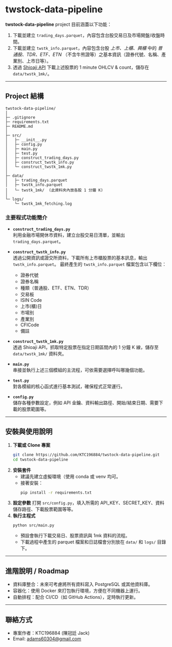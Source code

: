 # twstock-data-pipeline

**twstock-data-pipeline** project 目前涵蓋以下功能：
1. 下載並建立 `trading_days.parquet`，內容包含台股交易日及市場開盤/收盤時間。
2. 下載並建立 `twstk_info.parquet`，內容包含台股 *上市、上櫃、興櫃* 中的 *普通股、TDR、ETF、ETN* （不含牛熊證等）之基本資訊（證券代號、名稱、產業別、上市日等）。
3. 透過 [Shioaji API](https://github.com/Sinotrade/Shioaji) 下載上述股票的 1 minute OHLCV & count，儲存在 `data/twstk_1mk/`。

---

## Project 結構
```
twstock-data-pipeline/
│
├─ .gitignore
├─ requirements.txt
├─ README.md
│
├─ src/
│   ├─ __init__.py
│   ├─ config.py
│   ├─ main.py
│   ├─ test.py
│   ├─ construct_trading_days.py
│   ├─ construct_twstk_info.py
│   └─ construct_twstk_1mk.py
│
├─ data/
│   ├─ trading_days.parquet
│   ├─ twstk_info.parquet
│   └─ twstk_1mk/  (此資料夾內放各股 1 分鐘 K)
│
└─ logs/
    └─ twstk_1mk_fetching.log
```

### 主要程式功能簡介

- **`construct_trading_days.py`**  
  利用金融市場開休市資料，建立台股交易日清單，並輸出 `trading_days.parquet`。

- **`construct_twstk_info.py`**  
  透過公開資訊或證交所資料，下載所有上市櫃股票的基本訊息，輸出 `twstk_info.parquet`。
  最終產生的 `twstk_info.parquet` 檔案包含以下欄位：  
  - 證券代號  
  - 證券名稱  
  - 種類（普通股、ETF、ETN、TDR）  
  - 交易板  
  - ISIN Code  
  - 上市(櫃)日  
  - 市場別  
  - 產業別  
  - CFICode  
  - 備註  

- **`construct_twstk_1mk.py`**  
  透過 Shioaji API，抓取特定股票在指定日期區間內的 1 分鐘 K 線，儲存至 `data/twstk_1mk/` 資料夾。

- **`main.py`**  
  串接並執行上述三個模組的主流程，可依需要選擇呼叫哪幾個功能。

- **`test.py`**  
  對各模組的核心函式進行基本測試，確保程式正常運行。

- **`config.py`**  
  儲存各種參數設定，例如 API 金鑰、資料輸出路徑、開始/結束日期、需要下載的股票範圍等。

---

## 安裝與使用說明

1. **下載或 Clone 專案**
   ```bash
   git clone https://github.com/KTC196884/twstock-data-pipeline.git
   cd twstock-data-pipeline
   ```
2. **安裝套件**
   - 建議先建立虛擬環境（使用 conda 或 venv 均可。
   - 接著安裝：
     ```bash
     pip install -r requirements.txt
     ```
3. **設定參數**
   打開 ``src/config.py``，填入所需的 API_KEY、SECRET_KEY、資料儲存路徑、下載股票範圍等等。
4. **執行主程式**
   ```
   python src/main.py
   ```
   - 預設會執行下載交易日、股票資訊與 1mk 資料的流程。
   - 下載過程中產生的 parquet 檔案和日誌檔會分別放在 ``data/`` 和 ``logs/`` 目錄下。
  
---

## 進階說明 / Roadmap
- 資料庫整合：未來可考慮將所有資料寫入 PostgreSQL 或其他資料庫。
- 容器化：使用 Docker 來打包執行環境，方便在不同機器上運行。
- 自動排程：配合 CI/CD（如 GitHub Actions），定時執行更新。

---

## 聯絡方式
- 專案作者：KTC196884 (陳冠廷 Jack)
- Email: adams60304@gmail.com

